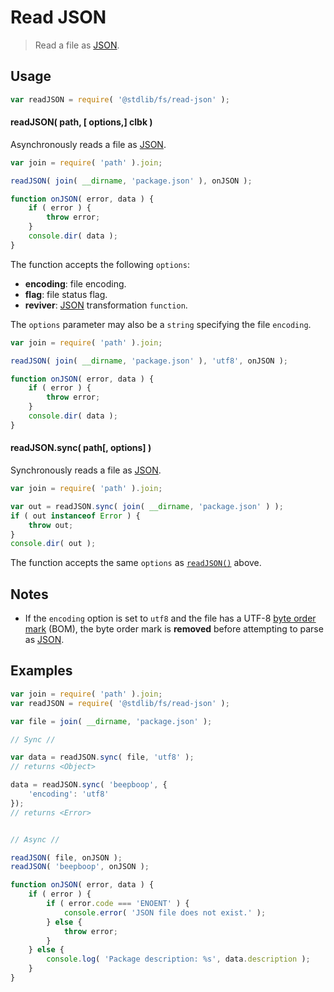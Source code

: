 # Read JSON

> Read a file as [JSON][json].


<section class="usage">

## Usage

``` javascript
var readJSON = require( '@stdlib/fs/read-json' );
```

<a name="read-json"></a>

#### readJSON( path, \[ options,\] clbk )

Asynchronously reads a file as [JSON][json].

``` javascript
var join = require( 'path' ).join;

readJSON( join( __dirname, 'package.json' ), onJSON );

function onJSON( error, data ) {
    if ( error ) {
        throw error;
    }
    console.dir( data );
}
```

The function accepts the following `options`:

* __encoding__: file encoding.
* __flag__: file status flag.
* __reviver__: [JSON][json] transformation `function`.

The `options` parameter may also be a `string` specifying the file `encoding`.

``` javascript
var join = require( 'path' ).join;

readJSON( join( __dirname, 'package.json' ), 'utf8', onJSON );

function onJSON( error, data ) {
    if ( error ) {
        throw error;
    }
    console.dir( data );
}
```


#### readJSON.sync( path\[, options\] )

Synchronously reads a file as [JSON][json].

``` javascript
var join = require( 'path' ).join;

var out = readJSON.sync( join( __dirname, 'package.json' ) );
if ( out instanceof Error ) {
    throw out;
}
console.dir( out );
```

The function accepts the same `options` as [`readJSON()`](#read-json) above.

</section>

<!-- /.usage -->


<section class="notes">

## Notes

* If the `encoding` option is set to `utf8` and the file has a UTF-8 [byte order mark][bom] (BOM), the byte order mark is __removed__ before attempting to parse as [JSON][json].

</section>

<!-- /.notes -->


<section class="examples">

## Examples

``` javascript
var join = require( 'path' ).join;
var readJSON = require( '@stdlib/fs/read-json' );

var file = join( __dirname, 'package.json' );

// Sync //

var data = readJSON.sync( file, 'utf8' );
// returns <Object>

data = readJSON.sync( 'beepboop', {
    'encoding': 'utf8'
});
// returns <Error>


// Async //

readJSON( file, onJSON );
readJSON( 'beepboop', onJSON );

function onJSON( error, data ) {
    if ( error ) {
        if ( error.code === 'ENOENT' ) {
            console.error( 'JSON file does not exist.' );
        } else {
            throw error;
        }
    } else {
        console.log( 'Package description: %s', data.description );
    }
}
```

</section>

<!-- /.examples -->


<section class="links">

[json]: http://www.json.org/
[bom]: https://en.wikipedia.org/wiki/Byte_order_mark

</section>

<!-- /.links -->
